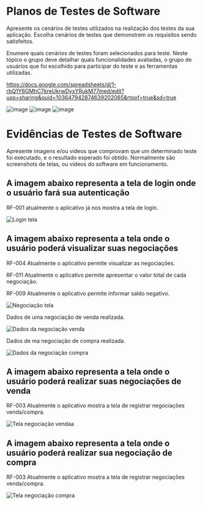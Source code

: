 # Planos de Testes de Software

Apresente os cenários de testes utilizados na realização dos testes da sua aplicação. Escolha cenários de testes que demonstrem os requisitos sendo satisfeitos.

Enumere quais cenários de testes foram selecionados para teste. Neste tópico o grupo deve detalhar quais funcionalidades avaliadas, o grupo de usuários que foi escolhido para participar do teste e as ferramentas utilizadas.

https://docs.google.com/spreadsheets/d/1-rbQ1Y6GMhC7kreUkrwDyxYRukM77med/edit?usp=sharing&ouid=103647942874639202065&rtpof=true&sd=true

![image](https://github.com/ICEI-PUC-Minas-PMV-ADS/pmv-ads-2023-2-e5-proj-empext-t2-projAgronegocio/assets/32153247/6592edbc-cc50-4d86-8a20-447c5b09aaa2)
![image](https://github.com/ICEI-PUC-Minas-PMV-ADS/pmv-ads-2023-2-e5-proj-empext-t2-projAgronegocio/assets/32153247/102aba6d-57b8-4854-978d-c170fc46b769)
![image](https://github.com/ICEI-PUC-Minas-PMV-ADS/pmv-ads-2023-2-e5-proj-empext-t2-projAgronegocio/assets/32153247/b0526f4f-d590-46b1-8c6f-facfbb499b40)


 
# Evidências de Testes de Software

Apresente imagens e/ou vídeos que comprovam que um determinado teste foi executado, e o resultado esperado foi obtido. Normalmente são screenshots de telas, ou vídeos do software em funcionamento.
## A imagem abaixo representa a tela de login onde o usuário fará sua autenticação
RF-001 atualmente o aplicativo já nos mostra a tela de login.


![Login tela](https://github.com/ICEI-PUC-Minas-PMV-ADS/pmv-ads-2023-2-e5-proj-empext-t2-projAgronegocio/assets/127369443/f9c69983-1916-4114-9bff-7960862a3a6b)

## A imagem abaixo representa a tela onde o usuário poderá visualizar suas negociações

RF-004	Atualmente o aplicativo permite visualizar as negociações.

RF-011	Atualmente o aplicativo permite apresentar o valor total de cada negociação.

RF-009	Atualmente o aplicativo permite informar saldo negativo.

![Negociação tela](https://github.com/ICEI-PUC-Minas-PMV-ADS/pmv-ads-2023-2-e5-proj-empext-t2-projAgronegocio/assets/127369443/37427e05-f064-48a2-b76e-46698456023e)


Dados de uma negociação de venda realizada.

![Dados da negociação venda](https://github.com/ICEI-PUC-Minas-PMV-ADS/pmv-ads-2023-2-e5-proj-empext-t2-projAgronegocio/assets/127369443/610033ac-ebe6-4242-9d02-935010f1c5f8)


Dados de ma negociação de compra realizada.

![Dados da negociação compra](https://github.com/ICEI-PUC-Minas-PMV-ADS/pmv-ads-2023-2-e5-proj-empext-t2-projAgronegocio/assets/127369443/7485d09b-d54d-4a89-9043-021cefdd5ec7)


## A imagem abaixo representa a tela onde o usuário poderá realizar suas negociações de venda

RF-003	Atualmente o aplicativo mostra a tela de registrar negociações venda/compra.

![Tela negociação vendaa](https://github.com/ICEI-PUC-Minas-PMV-ADS/pmv-ads-2023-2-e5-proj-empext-t2-projAgronegocio/assets/127369443/ed481c3d-e978-45cb-8032-9be8036d14de)

## A imagem abaixo representa a tela onde o usuário poderá realizar sua negociação de compra

RF-003	Atualmente o aplicativo mostra a tela de registrar negociações venda/compra.

![Tela negociação compra](https://github.com/ICEI-PUC-Minas-PMV-ADS/pmv-ads-2023-2-e5-proj-empext-t2-projAgronegocio/assets/127369443/2fb1e70d-eef1-4060-8120-baf2c2185b49)


